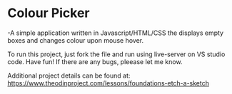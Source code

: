 # Colour Picker
-A simple application written in Javascript/HTML/CSS the displays empty boxes and changes colour upon mouse hover.

To run this project, just fork the file and run using live-server on VS studio code. Have fun! If there are any bugs, pleease let me know.

Additional project details can be found at: https://www.theodinproject.com/lessons/foundations-etch-a-sketch
